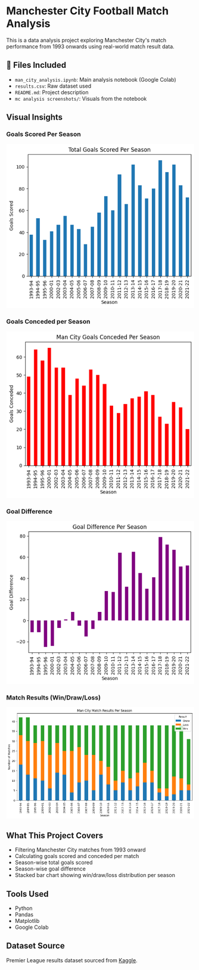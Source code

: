# Manchester City Football Match Analysis 

This is a data analysis project exploring Manchester City's match performance from 1993 onwards using real-world match result data.

## 📁 Files Included
- `man_city_analysis.ipynb`: Main analysis notebook (Google Colab)
- `results.csv`: Raw dataset used
- `README.md`: Project description
- `mc analysis screenshots/`: Visuals from the notebook

## Visual Insights

### Goals Scored Per Season
![Goals Scored](mc_analysis_screenshots/goals_scored_perseason.png)

### Goals Conceded per Season
![Goals Conceded](mc_analysis_screenshots/mc_goals_conceded_perseason.png)

### Goal Difference
![Goal Difference](mc_analysis_screenshots/goal_difference_per_season.png)

### Match Results (Win/Draw/Loss)
![Match Results](mc_analysis_screenshots/match_results_perseason.png)

## What This Project Covers
- Filtering Manchester City matches from 1993 onward
- Calculating goals scored and conceded per match
- Season-wise total goals scored
- Season-wise goal difference
- Stacked bar chart showing win/draw/loss distribution per season

## Tools Used
- Python
- Pandas
- Matplotlib
- Google Colab

## Dataset Source
Premier League results dataset sourced from [Kaggle](https://www.kaggle.com).
